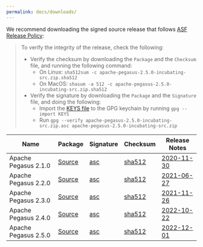 ```yaml
---
permalink: docs/downloads/
---
```


We recommend downloading the signed source release that follows [ASF Release Policy](http://www.apache.org/legal/release-policy.html): 
> To verify the integrity of the release, check the following:
> - Verify the checksum by downloading the `Package` and the `Checksum` file, and running the following command:
>   - On Linux: `sha512sum -c apache-pegasus-2.5.0-incubating-src.zip.sha512`
>   - On MacOS: `shasum -a 512 -c apache-pegasus-2.5.0-incubating-src.zip.sha512`
> - Verify the signature by downloading the `Package` and the `Signature` file, and doing the following:
>   - Import the [KEYS file](https://downloads.apache.org/incubator/pegasus/KEYS) to the GPG keychain by running `gpg --import KEYS`
>   - Run `gpg --verify apache-pegasus-2.5.0-incubating-src.zip.asc apache-pegasus-2.5.0-incubating-src.zip`

[2.1.0-src]: https://www.apache.org/dyn/closer.lua?path=/incubator/pegasus/2.1.0/apache-pegasus-2.1.0-incubating-src.zip
[2.1.0-asc]: https://downloads.apache.org/incubator/pegasus/2.1.0/apache-pegasus-2.1.0-incubating-src.zip.asc
[2.1.0-sha]: https://downloads.apache.org/incubator/pegasus/2.1.0/apache-pegasus-2.1.0-incubating-src.zip.sha512
[2.1.0-rn]: https://cwiki.apache.org/confluence/x/cxbZCQ
[2.2.0-src]: https://www.apache.org/dyn/closer.lua?path=/incubator/pegasus/2.2.0/apache-pegasus-2.2.0-incubating-src.zip
[2.2.0-asc]: https://downloads.apache.org/incubator/pegasus/2.2.0/apache-pegasus-2.2.0-incubating-src.zip.asc
[2.2.0-sha]: https://downloads.apache.org/incubator/pegasus/2.2.0/apache-pegasus-2.2.0-incubating-src.zip.sha512
[2.2.0-rn]: https://cwiki.apache.org/confluence/display/PEGASUS/Apache+Pegasus+2.2.0+Release+Notes
[2.3.0-src]: https://www.apache.org/dyn/closer.lua?path=/incubator/pegasus/2.3.0/apache-pegasus-2.3.0-incubating-src.zip
[2.3.0-asc]: https://downloads.apache.org/incubator/pegasus/2.3.0/apache-pegasus-2.3.0-incubating-src.zip.asc
[2.3.0-sha]: https://downloads.apache.org/incubator/pegasus/2.3.0/apache-pegasus-2.3.0-incubating-src.zip.sha512
[2.3.0-rn]: https://cwiki.apache.org/confluence/display/PEGASUS/Apache+Pegasus+2.3.0+Release+Notes
[2.4.0-src]: https://www.apache.org/dyn/closer.lua?path=/incubator/pegasus/2.4.0/apache-pegasus-2.4.0-incubating-src.zip
[2.4.0-asc]: https://downloads.apache.org/incubator/pegasus/2.4.0/apache-pegasus-2.4.0-incubating-src.zip.asc
[2.4.0-sha]: https://downloads.apache.org/incubator/pegasus/2.4.0/apache-pegasus-2.4.0-incubating-src.zip.sha512
[2.4.0-rn]: https://cwiki.apache.org/confluence/display/PEGASUS/Apache+Pegasus+2.4.0+Release+Notes
[2.5.0-src]: https://www.apache.org/dyn/closer.lua?path=/incubator/pegasus/2.5.0/apache-pegasus-2.5.0-incubating-src.zip
[2.5.0-asc]: https://downloads.apache.org/incubator/pegasus/2.5.0/apache-pegasus-2.5.0-incubating-src.zip.asc
[2.5.0-sha]: https://downloads.apache.org/incubator/pegasus/2.5.0/apache-pegasus-2.5.0-incubating-src.zip.sha512
[2.5.0-rn]: https://cwiki.apache.org/confluence/display/PEGASUS/Apache+Pegasus+2.5.0+Release+Notes

| Name                 | Package             | Signature        | Checksum            | Release Notes          |
|----------------------|---------------------|------------------|---------------------|------------------------|
| Apache Pegasus 2.1.0 | [Source][2.1.0-src] | [asc][2.1.0-asc] | [sha512][2.1.0-sha] | [2020-11-30][2.1.0-rn] |
| Apache Pegasus 2.2.0 | [Source][2.2.0-src] | [asc][2.2.0-asc] | [sha512][2.2.0-sha] | [2021-06-27][2.2.0-rn] |
| Apache Pegasus 2.3.0 | [Source][2.3.0-src] | [asc][2.3.0-asc] | [sha512][2.3.0-sha] | [2021-11-26][2.3.0-rn] |
| Apache Pegasus 2.4.0 | [Source][2.4.0-src] | [asc][2.4.0-asc] | [sha512][2.4.0-sha] | [2022-10-22][2.4.0-rn] |
| Apache Pegasus 2.5.0 | [Source][2.5.0-src] | [asc][2.5.0-asc] | [sha512][2.5.0-sha] | [2022-12-01][2.5.0-rn] |

